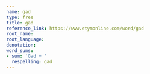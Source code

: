 ```yaml
---
name: gad
type: free
title: gad
reference_link: https://www.etymonline.com/word/gad
root_name: 
root_language: 
denotation: 
word_sums:
- sum: 'Gad + '
  respelling: gad
---
```

